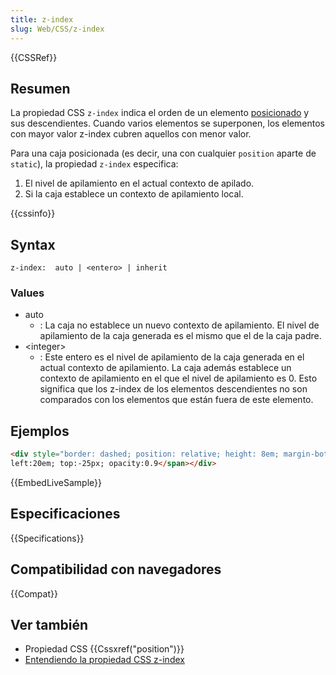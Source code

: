 ```yaml
---
title: z-index
slug: Web/CSS/z-index
---
```


{{CSSRef}}

## Resumen

La propiedad CSS `z-index` indica el orden de un elemento [posicionado](/es/docs/Web/CSS/position) y sus descendientes. Cuando varios elementos se superponen, los elementos con mayor valor z-index cubren aquellos con menor valor.

Para una caja posicionada (es decir, una con cualquier `position` aparte de `static`), la propiedad `z-index` especifica:

1. El nivel de apilamiento en el actual contexto de apilado.
2. Si la caja establece un contexto de apilamiento local.

{{cssinfo}}

## Syntax

```
z-index:  auto | <entero> | inherit
```

### Values

- auto
  - : La caja no establece un nuevo contexto de apilamiento. El nivel de apilamiento de la caja generada es el mismo que el de la caja padre.
- \<integer>
  - : Este entero es el nivel de apilamiento de la caja generada en el actual contexto de apilamiento. La caja además establece un contexto de apilamiento en el que el nivel de apilamiento es 0. Esto significa que los z-index de los elementos descendientes no son comparados con los elementos que están fuera de este elemento.

## Ejemplos

```html hidden
<div style="border: dashed; position: relative; height: 8em; margin-bottom: 1em; margin-top: 2em;">position:relative; z-index:1; <span style="background: gold; left: 60px; position: absolute; top: 3em;">position:absolute; z-index:2; left:60px; top:3em;</span> <span style="background: lightgreen; height: 7em; left: 20em; opacity: 0.9; position: absolute; top: -25px;">position:absolute; z-index:3;<br>
left:20em; top:-25px; opacity:0.9</span></div>
```

{{EmbedLiveSample}}

## Especificaciones

{{Specifications}}

## Compatibilidad con navegadores

{{Compat}}

## Ver también

- Propiedad CSS {{Cssxref("position")}}
- [Entendiendo la propiedad CSS z-index](/es/docs/Web/CSS/CSS_Positioning/entendiendo_z_index)
